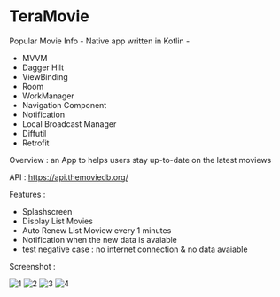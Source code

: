 # TeraMovie
Popular Movie Info - Native app written in Kotlin - 

- MVVM
- Dagger Hilt
- ViewBinding 
- Room
- WorkManager
- Navigation Component
- Notification
- Local Broadcast Manager
- Diffutil
- Retrofit

Overview : an App to helps users stay up-to-date on the latest moviews

API : https://api.themoviedb.org/

Features :

- Splashscreen
- Display List Movies
- Auto Renew List Moview every 1 minutes
- Notification when the new data is avaiable
- test negative case : no internet connection & no data avaiable

Screenshot :

![1](https://raw.githubusercontent.com/IrvanWijayaSardam/TeraMovie/master/Screenshoot/SplashScreen.png?token=GHSAT0AAAAAAB3GU4ZQCX2L7D73F3NUGKNMZHPUHQA)
![2](https://raw.githubusercontent.com/IrvanWijayaSardam/TeraMovie/master/Screenshoot/HomePage.png?token=GHSAT0AAAAAAB3GU4ZQPTSZXIG342I54VCUZHPUGSQ)
![3](https://raw.githubusercontent.com/IrvanWijayaSardam/TeraMovie/master/Screenshoot/BottomSheetNotification.png?token=GHSAT0AAAAAAB3GU4ZRBBQ47JY3YMRM3CM6ZHPUHAA)
![4](https://github.com/IrvanWijayaSardam/TeraMovie/blob/master/Screenshoot/PushNotification.png?raw=true)
